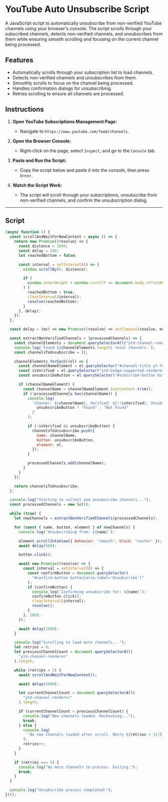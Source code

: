 # YouTube Auto Unsubscribe Script

A JavaScript script to automatically unsubscribe from non-verified YouTube channels using your browser's console. The script scrolls through your subscribed channels, detects non-verified channels, and unsubscribes from them while ensuring smooth scrolling and focusing on the current channel being processed.

## Features

- Automatically scrolls through your subscription list to load channels.
- Detects non-verified channels and unsubscribes from them.
- Smoothly scrolls to focus on the channel being processed.
- Handles confirmation dialogs for unsubscribing.
- Retries scrolling to ensure all channels are processed.

## Instructions

1. **Open YouTube Subscriptions Management Page:**
   - Navigate to `https://www.youtube.com/feed/channels`.

2. **Open the Browser Console:**
   - Right-click on the page, select `Inspect`, and go to the `Console` tab.

3. **Paste and Run the Script:**
   - Copy the script below and paste it into the console, then press `Enter`.

4. **Watch the Script Work:**
   - The script will scroll through your subscriptions, unsubscribe from non-verified channels, and confirm the unsubscription dialog.

---

## Script

```javascript
(async function () {
  const scrollAndWaitForNewContent = async () => {
    return new Promise((resolve) => {
      const distance = 1000; 
      const delay = 200; 
      let reachedBottom = false;

      const interval = setInterval(() => {
        window.scrollBy(0, distance);

        if (
          window.innerHeight + window.scrollY >= document.body.offsetHeight
        ) {
          reachedBottom = true;
          clearInterval(interval);
          resolve(reachedBottom);
        }
      }, delay);
    });
  };

  const delay = (ms) => new Promise((resolve) => setTimeout(resolve, ms));

  const extractNonVerifiedChannels = (processedChannels) => {
    const channelElements = document.querySelectorAll("ytd-channel-renderer");
    console.log(`Found ${channelElements.length} total channels.`);
    const channelsToUnsubscribe = [];

    channelElements.forEach((el) => {
      const channelNameElement = el.querySelector("#channel-title yt-formatted-string");
      const isVerified = el.querySelector("ytd-badge-supported-renderer:not([hidden])");
      const unsubscribeButton = el.querySelector("#subscribe-button button[aria-label^='Unsubscribe']");

      if (channelNameElement) {
        const channelName = channelNameElement.textContent.trim();
        if (!processedChannels.has(channelName)) {
          console.log(
            `Channel: ${channelName}, Verified: ${!!isVerified}, Unsubscribe Button: ${
              unsubscribeButton ? "Found" : "Not Found"
            }`
          );

          if (!isVerified && unsubscribeButton) {
            channelsToUnsubscribe.push({
              name: channelName,
              button: unsubscribeButton,
              element: el, 
            });
          }

          processedChannels.add(channelName);
        }
      }
    });

    return channelsToUnsubscribe;
  };

  console.log("Starting to collect and unsubscribe channels...");
  const processedChannels = new Set();

  while (true) {
    let newChannels = extractNonVerifiedChannels(processedChannels);

    for (const { name, button, element } of newChannels) {
      console.log(`Unsubscribing from: ${name}`);

      element.scrollIntoView({ behavior: "smooth", block: "center" });
      await delay(500); 

      button.click(); 

      await new Promise((resolve) => {
        const interval = setInterval(() => {
          const confirmButton = document.querySelector(
            "#confirm-button button[aria-label='Unsubscribe']"
          );
          if (confirmButton) {
            console.log(`Confirming unsubscribe for: ${name}`);
            confirmButton.click();
            clearInterval(interval);
            resolve();
          }
        }, 200); 
      });

      await delay(1000);
    }

    console.log("Scrolling to load more channels...");
    let retries = 0;
    let previousChannelCount = document.querySelectorAll(
      "ytd-channel-renderer"
    ).length;

    while (retries < 5) {
      await scrollAndWaitForNewContent();

      await delay(3000);

      let currentChannelCount = document.querySelectorAll(
        "ytd-channel-renderer"
      ).length;

      if (currentChannelCount > previousChannelCount) {
        console.log("New channels loaded. Rechecking...");
        break;
      } else {
        console.log(
          `No new channels loaded after scroll. Retry ${retries + 1}/5...`
        );
        retries++;
      }
    }

    if (retries === 5) {
      console.log("No more channels to process. Exiting.");
      break;
    }
  }

  console.log("Unsubscribe process completed!");
})();
